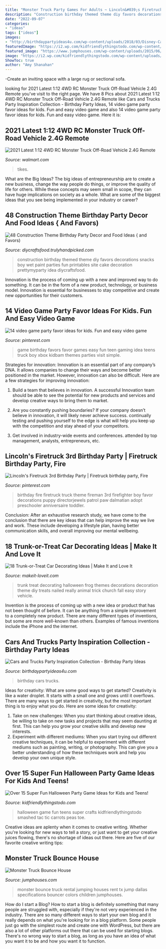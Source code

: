 ```yaml
---
title: "Monster Truck Party Games For Adults ~ Lincoln&#039;s Firetruck 3rd Birthday Party"
description: "Construction birthday themed theme diy favors decorations snacks boy wet paint parties fun printables site cake decoration prettymyparty idea diycraftsfood"
date: "2022-09-07"
categories:
- "ideas"
tags: ["ideas"]
images:
- "http://birthdaypartyideas4u.com/wp-content/uploads/2018/03/Disney-Cars-Birthday-Party.jpg"
featuredImage: "https://i2.wp.com/kidfriendlythingstodo.com/wp-content/uploads/2017/09/hall-game-3.jpg?resize=645%2C968"
featured_image: "https://www.jumphouses.com/wp-content/uploads/2015/06/Monster-Truck-2.jpg"
image: "https://i2.wp.com/kidfriendlythingstodo.com/wp-content/uploads/2017/09/hall-game-3.jpg?resize=645%2C968"
ShowToc: true
author: "Amy Shanahan"
---
```



-Create an inviting space with a large rug or sectional sofa.

	

		
looking for 2021 Latest 1:12 4WD RC Monster Truck Off-Road Vehicle 2.4G Remote you've visit to the right page. We have 8 Pics about 2021 Latest 1:12 4WD RC Monster Truck Off-Road Vehicle 2.4G Remote like Cars and Trucks Party Inspiration Collection - Birthday Party Ideas, 14 video game party favor ideas for kids. Fun and easy video game and also 14 video game party favor ideas for kids. Fun and easy video game. Here it is:
		
    
## 2021 Latest 1:12 4WD RC Monster Truck Off-Road Vehicle 2.4G Remote

<img loading=lazy src="https://i5.walmartimages.com/asr/4b8e0df0-2398-4e2b-a7fb-d4c7867a2642.43031f6bed8ee305609b30d883f698ba.gif" onerror="this.onerror=null;this.src='https://tse1.mm.bing.net/th?id=OIP.vBhsvLbl1l4AZ1kncQZo5AHaHa&amp;pid=15.1';" alt="2021 Latest 1:12 4WD RC Monster Truck Off-Road Vehicle 2.4G Remote">

_Source: walmart.com_

>tikes. 

	

What are the Big Ideas?
The big ideas of entrepreneurship are to create a new business, change the way people do things, or improve the quality of life for others. While these concepts may seem small in scope, they can have huge implications on society as a whole. What are some of the biggest ideas that you see being implemented in your industry or career?

    
## 48 Construction Theme Birthday Party Decor And Food Ideas { And Favors)

<img loading=lazy src="http://diycraftsfood.trulyhandpicked.com/wp-content/uploads/2016/05/Construction-birthday-party_tq.jpg" onerror="this.onerror=null;this.src='https://tse3.mm.bing.net/th?id=OIP.P8sJI7qDD8RM1Vr4-T6F8AHaLH&amp;pid=15.1';" alt="48 Construction Theme Birthday Party Decor and Food Ideas { and Favors)">

_Source: diycraftsfood.trulyhandpicked.com_

>construction birthday themed theme diy favors decorations snacks boy wet paint parties fun printables site cake decoration prettymyparty idea diycraftsfood. 

	

Innovation is the process of coming up with a new and improved way to do something. It can be in the form of a new product, technology, or business model. Innovation is essential for businesses to stay competitive and create new opportunities for their customers.

    
## 14 Video Game Party Favor Ideas For Kids. Fun And Easy Video Game

<img loading=lazy src="https://i.pinimg.com/736x/d6/06/67/d60667376e5e49a8f586a7ea1771b9c0--gaming-party-favors-video-game-birthday-party-favors.jpg" onerror="this.onerror=null;this.src='https://tse2.mm.bing.net/th?id=OIP.sue6VTw6LN9oa2WlggjxjAHaPH&amp;pid=15.1';" alt="14 video game party favor ideas for kids. Fun and easy video game">

_Source: pinterest.com_

>game birthday favors favor games easy fun teen gaming idea teens truck boy xbox kidbam themes parties visit simple. 

	

Strategies for innovation:
Innovation is an essential part of any company’s DNA. It allows companies to change their ways and become better positioned in the market. However, innovation can also be difficult. Here are a few strategies for improving innovation:
1. Build a team that believes in innovation. A successful Innovation team should be able to see the potential for new products and services and develop creative ways to bring them to market.

2. Are you constantly pushing boundaries? If your company doesn’t believe in innovation, it will likely never achieve success. continually testing and pushing yourself to the edge is what will help you keep up with the competition and stay ahead of your competitors.

3. Get involved in industry-wide events and conferences. attended by top management, analysts, entrepreneurs, etc.

    
## Lincoln&#039;s Firetruck 3rd Birthday Party | Firetruck Birthday Party, Fire

<img loading=lazy src="https://i.pinimg.com/originals/98/bc/a2/98bca28a5eff23c4151b33a818b56aa2.jpg" onerror="this.onerror=null;this.src='https://tse4.mm.bing.net/th?id=OIP.qa4dZdEukNTEwKUCQ1KTxQHaLE&amp;pid=15.1';" alt="Lincoln&#039;s Firetruck 3rd Birthday Party | Firetruck birthday party, Fire">

_Source: pinterest.com_

>birthday fire firetruck truck theme fireman 3rd firefighter boy favor decorations puppy directorjewels patrol paw dalmatian adopt preschooler anniversaire toddler. 

	

Conclusion:
After an exhaustive research study, we have come to the conclusion that there are key ideas that can help improve the way we live and work. These include developing a lifestyle plan, having better communication skills, and overall improving our mental wellbeing.

    
## 18 Trunk-or-Treat Car Decorating Ideas | Make It And Love It

<img loading=lazy src="https://makeit-loveit.com/wp-content/uploads/2014/09/1-frog.jpg" onerror="this.onerror=null;this.src='https://tse3.mm.bing.net/th?id=OIP.kNOV77pmMkGUPrCdZEeIdQHaFi&amp;pid=15.1';" alt="18 Trunk-or-Treat Car Decorating Ideas | Make It and Love It">

_Source: makeit-loveit.com_

>trunk treat decorating halloween frog themes decorations decoration theme diy treats nailed really animal trick church fall easy story vehicle. 

	

Invention is the process of coming up with a new idea or product that has not been thought of before. It can be anything from a simple improvement to a completely new product. There are many different types of inventions, but some are more well-known than others. Examples of famous inventions include the iPhone and the internet.

    
## Cars And Trucks Party Inspiration Collection - Birthday Party Ideas

<img loading=lazy src="http://birthdaypartyideas4u.com/wp-content/uploads/2018/03/Disney-Cars-Birthday-Party.jpg" onerror="this.onerror=null;this.src='https://tse2.mm.bing.net/th?id=OIP.hO5VXxrqKxZA0BlltGnJ0AHaLZ&amp;pid=15.1';" alt="Cars and Trucks Party Inspiration Collection - Birthday Party Ideas">

_Source: birthdaypartyideas4u.com_

>birthday cars trucks. 

	

Ideas for creativity: What are some good ways to get started?
Creativity is like a water droplet. It starts with a small one and grows until it overflows. There are many ways to get started in creativity, but the most important thing is to enjoy what you do. Here are some ideas for creativity: 
1. Take on new challenges: When you start thinking about creative ideas, be willing to take on new tasks and projects that may seem daunting at first. This can help you grow your creative skills and develop new interests. 
2. Experiment with different mediums: When you start trying out different creative techniques, it can be helpful to experiment with different mediums such as painting, writing, or photography. This can give you a better understanding of how these techniques work and help you develop your own unique style. 

    
## Over 15 Super Fun Halloween Party Game Ideas For Kids And Teens!

<img loading=lazy src="https://i2.wp.com/kidfriendlythingstodo.com/wp-content/uploads/2017/09/hall-game-3.jpg?resize=645%2C968" onerror="this.onerror=null;this.src='https://tse4.mm.bing.net/th?id=OIP.2240_8Z4-uAZ6L47tNGuugHaLH&amp;pid=15.1';" alt="Over 15 Super Fun Halloween Party Game Ideas for Kids and Teens!">

_Source: kidfriendlythingstodo.com_

>halloween game fun teens super crafts kidfriendlythingstodo smashed tac tic carrots peas toe. 

	

Creative ideas are aplenty when it comes to creative writing. Whether you're looking for new ways to tell a story, or just want to get your creative juices flowing, there's no shortage of ideas out there. Here are five of our favorite creative writing tips: 

    
## Monster Truck Bounce House

<img loading=lazy src="https://www.jumphouses.com/wp-content/uploads/2015/06/Monster-Truck-2.jpg" onerror="this.onerror=null;this.src='https://tse2.mm.bing.net/th?id=OIP.tw2zV8MPM30G6jAK9j2hTgHaFj&amp;pid=15.1';" alt="Monster Truck Bounce House">

_Source: jumphouses.com_

>monster bounce truck rental jumping houses rent tx jump dallas specifications bouncer colors children jumphouses. 

	

How do I start a Blog?
How to start a blog is definitely something that many people are struggled with, especially if they're not very experienced in the industry. There are so many different ways to start your own blog and it really depends on what you're looking for in a blog platform. Some people just go with the simplest route and create one with WordPress, but there are also a lot of other platforms out there that can be used for starting blogs. There's no wrong way to start a blog, as long as you have an idea of what you want it to be and how you want it to function.

